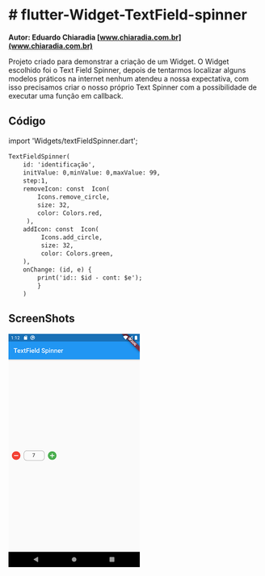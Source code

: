 # # flutter-Widget-TextField-spinner

  

**Autor: Eduardo Chiaradia
  [www.chiaradia.com.br](www.chiaradia.com.br)**

  

Projeto criado para demonstrar a criação de um Widget.
O Widget escolhido foi  o Text Field Spinner, depois de tentarmos localizar alguns modelos práticos na internet nenhum atendeu a nossa expectativa, com isso precisamos criar o nosso próprio Text Spinner com a possibilidade de executar uma função em callback.

  ## Código

import  'Widgets/textFieldSpinner.dart';

    TextFieldSpinner(
	    id: 'identificação',
	    initValue: 0,minValue: 0,maxValue: 99, 
	    step:1,
	    removeIcon: const  Icon( 
		    Icons.remove_circle, 
		    size: 32, 
		    color: Colors.red,
		 ),
	    addIcon: const  Icon( 
			 Icons.add_circle, 
			 size: 32, 
			 color: Colors.green,
		), 
	    onChange: (id, e) {
			print('id:: $id - cont: $e');
			}
		)



## ScreenShots

![enter image description here](https://github.com/dchiaradia/flutter-Widget-TextField-spinner/blob/main/Screenshot/Screenshot_1626791557.png?raw=true)

  
  

